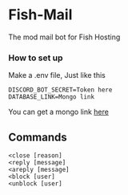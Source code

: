 # Fish-Mail
The mod mail bot for Fish Hosting

### How to set up
Make a .env file, Just like this

```
DISCORD_BOT_SECRET=Token here
DATABASE_LINK=Mongo link
```

You can get a mongo link [here](https://www.mongodb.com/)

## Commands
```
<close [reason]
<reply [message]
<areply [message]
<block [user]
<unblock [user]
```
